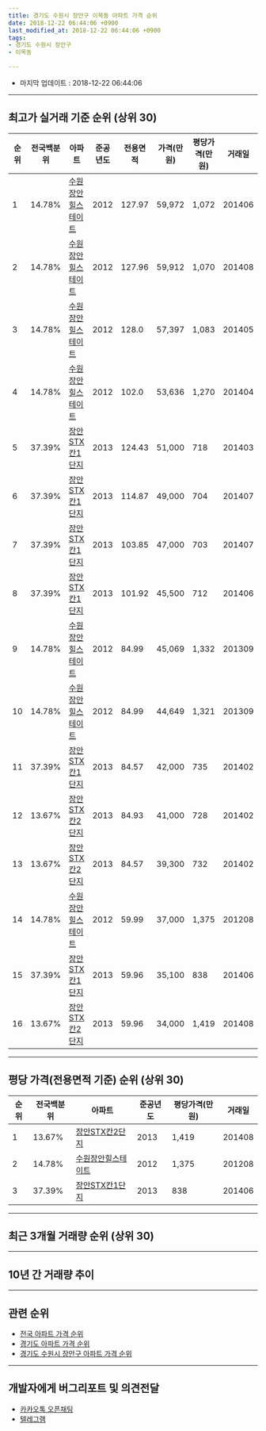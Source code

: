 ```yaml
---
title: 경기도 수원시 장안구 이목동 아파트 가격 순위
date: 2018-12-22 06:44:06 +0900
last_modified_at: 2018-12-22 06:44:06 +0900
tags:
- 경기도 수원시 장안구
- 이목동

---
```


* 마지막 업데이트 : 2018-12-22 06:44:06

---

## 최고가 실거래 기준 순위 (상위 30)


|순위|전국백분위|아파트|준공년도|전용면적|가격(만원)|평당가격(만원)|거래일|
|---|---|---|---|---|---|---|---|
|1|14.78%|[수원장안힐스테이트](https://search.naver.com/search.naver?query=%EA%B2%BD%EA%B8%B0%EB%8F%84+%EC%88%98%EC%9B%90%EC%8B%9C+%EC%9E%A5%EC%95%88%EA%B5%AC+%EC%9D%B4%EB%AA%A9%EB%8F%99+%EC%88%98%EC%9B%90%EC%9E%A5%EC%95%88%ED%9E%90%EC%8A%A4%ED%85%8C%EC%9D%B4%ED%8A%B8)|2012|127.97|59,972|1,072|201406|
|2|14.78%|[수원장안힐스테이트](https://search.naver.com/search.naver?query=%EA%B2%BD%EA%B8%B0%EB%8F%84+%EC%88%98%EC%9B%90%EC%8B%9C+%EC%9E%A5%EC%95%88%EA%B5%AC+%EC%9D%B4%EB%AA%A9%EB%8F%99+%EC%88%98%EC%9B%90%EC%9E%A5%EC%95%88%ED%9E%90%EC%8A%A4%ED%85%8C%EC%9D%B4%ED%8A%B8)|2012|127.96|59,912|1,070|201408|
|3|14.78%|[수원장안힐스테이트](https://search.naver.com/search.naver?query=%EA%B2%BD%EA%B8%B0%EB%8F%84+%EC%88%98%EC%9B%90%EC%8B%9C+%EC%9E%A5%EC%95%88%EA%B5%AC+%EC%9D%B4%EB%AA%A9%EB%8F%99+%EC%88%98%EC%9B%90%EC%9E%A5%EC%95%88%ED%9E%90%EC%8A%A4%ED%85%8C%EC%9D%B4%ED%8A%B8)|2012|128.0|57,397|1,083|201405|
|4|14.78%|[수원장안힐스테이트](https://search.naver.com/search.naver?query=%EA%B2%BD%EA%B8%B0%EB%8F%84+%EC%88%98%EC%9B%90%EC%8B%9C+%EC%9E%A5%EC%95%88%EA%B5%AC+%EC%9D%B4%EB%AA%A9%EB%8F%99+%EC%88%98%EC%9B%90%EC%9E%A5%EC%95%88%ED%9E%90%EC%8A%A4%ED%85%8C%EC%9D%B4%ED%8A%B8)|2012|102.0|53,636|1,270|201404|
|5|37.39%|[장안STX칸1단지](https://search.naver.com/search.naver?query=%EA%B2%BD%EA%B8%B0%EB%8F%84+%EC%88%98%EC%9B%90%EC%8B%9C+%EC%9E%A5%EC%95%88%EA%B5%AC+%EC%9D%B4%EB%AA%A9%EB%8F%99+%EC%9E%A5%EC%95%88STX%EC%B9%B81%EB%8B%A8%EC%A7%80)|2013|124.43|51,000|718|201403|
|6|37.39%|[장안STX칸1단지](https://search.naver.com/search.naver?query=%EA%B2%BD%EA%B8%B0%EB%8F%84+%EC%88%98%EC%9B%90%EC%8B%9C+%EC%9E%A5%EC%95%88%EA%B5%AC+%EC%9D%B4%EB%AA%A9%EB%8F%99+%EC%9E%A5%EC%95%88STX%EC%B9%B81%EB%8B%A8%EC%A7%80)|2013|114.87|49,000|704|201407|
|7|37.39%|[장안STX칸1단지](https://search.naver.com/search.naver?query=%EA%B2%BD%EA%B8%B0%EB%8F%84+%EC%88%98%EC%9B%90%EC%8B%9C+%EC%9E%A5%EC%95%88%EA%B5%AC+%EC%9D%B4%EB%AA%A9%EB%8F%99+%EC%9E%A5%EC%95%88STX%EC%B9%B81%EB%8B%A8%EC%A7%80)|2013|103.85|47,000|703|201407|
|8|37.39%|[장안STX칸1단지](https://search.naver.com/search.naver?query=%EA%B2%BD%EA%B8%B0%EB%8F%84+%EC%88%98%EC%9B%90%EC%8B%9C+%EC%9E%A5%EC%95%88%EA%B5%AC+%EC%9D%B4%EB%AA%A9%EB%8F%99+%EC%9E%A5%EC%95%88STX%EC%B9%B81%EB%8B%A8%EC%A7%80)|2013|101.92|45,500|712|201406|
|9|14.78%|[수원장안힐스테이트](https://search.naver.com/search.naver?query=%EA%B2%BD%EA%B8%B0%EB%8F%84+%EC%88%98%EC%9B%90%EC%8B%9C+%EC%9E%A5%EC%95%88%EA%B5%AC+%EC%9D%B4%EB%AA%A9%EB%8F%99+%EC%88%98%EC%9B%90%EC%9E%A5%EC%95%88%ED%9E%90%EC%8A%A4%ED%85%8C%EC%9D%B4%ED%8A%B8)|2012|84.99|45,069|1,332|201309|
|10|14.78%|[수원장안힐스테이트](https://search.naver.com/search.naver?query=%EA%B2%BD%EA%B8%B0%EB%8F%84+%EC%88%98%EC%9B%90%EC%8B%9C+%EC%9E%A5%EC%95%88%EA%B5%AC+%EC%9D%B4%EB%AA%A9%EB%8F%99+%EC%88%98%EC%9B%90%EC%9E%A5%EC%95%88%ED%9E%90%EC%8A%A4%ED%85%8C%EC%9D%B4%ED%8A%B8)|2012|84.99|44,649|1,321|201309|
|11|37.39%|[장안STX칸1단지](https://search.naver.com/search.naver?query=%EA%B2%BD%EA%B8%B0%EB%8F%84+%EC%88%98%EC%9B%90%EC%8B%9C+%EC%9E%A5%EC%95%88%EA%B5%AC+%EC%9D%B4%EB%AA%A9%EB%8F%99+%EC%9E%A5%EC%95%88STX%EC%B9%B81%EB%8B%A8%EC%A7%80)|2013|84.57|42,000|735|201402|
|12|13.67%|[장안STX칸2단지](https://search.naver.com/search.naver?query=%EA%B2%BD%EA%B8%B0%EB%8F%84+%EC%88%98%EC%9B%90%EC%8B%9C+%EC%9E%A5%EC%95%88%EA%B5%AC+%EC%9D%B4%EB%AA%A9%EB%8F%99+%EC%9E%A5%EC%95%88STX%EC%B9%B82%EB%8B%A8%EC%A7%80)|2013|84.93|41,000|728|201402|
|13|13.67%|[장안STX칸2단지](https://search.naver.com/search.naver?query=%EA%B2%BD%EA%B8%B0%EB%8F%84+%EC%88%98%EC%9B%90%EC%8B%9C+%EC%9E%A5%EC%95%88%EA%B5%AC+%EC%9D%B4%EB%AA%A9%EB%8F%99+%EC%9E%A5%EC%95%88STX%EC%B9%B82%EB%8B%A8%EC%A7%80)|2013|84.57|39,300|732|201402|
|14|14.78%|[수원장안힐스테이트](https://search.naver.com/search.naver?query=%EA%B2%BD%EA%B8%B0%EB%8F%84+%EC%88%98%EC%9B%90%EC%8B%9C+%EC%9E%A5%EC%95%88%EA%B5%AC+%EC%9D%B4%EB%AA%A9%EB%8F%99+%EC%88%98%EC%9B%90%EC%9E%A5%EC%95%88%ED%9E%90%EC%8A%A4%ED%85%8C%EC%9D%B4%ED%8A%B8)|2012|59.99|37,000|1,375|201208|
|15|37.39%|[장안STX칸1단지](https://search.naver.com/search.naver?query=%EA%B2%BD%EA%B8%B0%EB%8F%84+%EC%88%98%EC%9B%90%EC%8B%9C+%EC%9E%A5%EC%95%88%EA%B5%AC+%EC%9D%B4%EB%AA%A9%EB%8F%99+%EC%9E%A5%EC%95%88STX%EC%B9%B81%EB%8B%A8%EC%A7%80)|2013|59.96|35,100|838|201406|
|16|13.67%|[장안STX칸2단지](https://search.naver.com/search.naver?query=%EA%B2%BD%EA%B8%B0%EB%8F%84+%EC%88%98%EC%9B%90%EC%8B%9C+%EC%9E%A5%EC%95%88%EA%B5%AC+%EC%9D%B4%EB%AA%A9%EB%8F%99+%EC%9E%A5%EC%95%88STX%EC%B9%B82%EB%8B%A8%EC%A7%80)|2013|59.96|34,000|1,419|201408|


---

## 평당 가격(전용면적 기준) 순위 (상위 30)


|순위|전국백분위|아파트|준공년도|평당가격(만원)|거래일|
|---|---|---|---|---|---|
|1|13.67%|[장안STX칸2단지](https://search.naver.com/search.naver?query=%EA%B2%BD%EA%B8%B0%EB%8F%84+%EC%88%98%EC%9B%90%EC%8B%9C+%EC%9E%A5%EC%95%88%EA%B5%AC+%EC%9D%B4%EB%AA%A9%EB%8F%99+%EC%9E%A5%EC%95%88STX%EC%B9%B82%EB%8B%A8%EC%A7%80)|2013|1,419|201408|
|2|14.78%|[수원장안힐스테이트](https://search.naver.com/search.naver?query=%EA%B2%BD%EA%B8%B0%EB%8F%84+%EC%88%98%EC%9B%90%EC%8B%9C+%EC%9E%A5%EC%95%88%EA%B5%AC+%EC%9D%B4%EB%AA%A9%EB%8F%99+%EC%88%98%EC%9B%90%EC%9E%A5%EC%95%88%ED%9E%90%EC%8A%A4%ED%85%8C%EC%9D%B4%ED%8A%B8)|2012|1,375|201208|
|3|37.39%|[장안STX칸1단지](https://search.naver.com/search.naver?query=%EA%B2%BD%EA%B8%B0%EB%8F%84+%EC%88%98%EC%9B%90%EC%8B%9C+%EC%9E%A5%EC%95%88%EA%B5%AC+%EC%9D%B4%EB%AA%A9%EB%8F%99+%EC%9E%A5%EC%95%88STX%EC%B9%B81%EB%8B%A8%EC%A7%80)|2013|838|201406|


---

## 최근 3개월 거래량 순위 (상위 30)


<div style="width:100%;">
    <canvas id="deal_count_ranking" height="250"></canvas>
</div>


<script>
new Chart(document.getElementById("deal_count_ranking"), {
    type: 'horizontalBar',
    data: {
        labels: ['장안STX칸1단지', '수원장안힐스테이트', '장안STX칸2단지'],
        datasets: [{
            label: '실거래 수',
            data: [46, 22, 17],
            borderColor: "rgba(255, 0, 128, 1)",
            backgroundColor: "rgba(255, 0, 128, 0.5)",
            fill: false,
        }]
    },
    options: {
        responsive: true,
        title: {
            display: true,
            text: '최근 3개월 거래량 순위'
        },
        tooltips: {
            mode: 'index',
            intersect: false,
            callbacks: {
                title: function(tooltipItems, data) {
                    return "실거래 수:";
                },
                label: function(tooltipItem, data) {
                    return data.labels[tooltipItem.index] + ": " + tooltipItem.xLabel;
                }
            }
        },
        hover: {
            mode: 'nearest',
            intersect: true
        },
        scales: {
            xAxes: [{
                display: true,
                scaleLabel: {
                    display: true,
                    labelString: '실거래 수'
                },
                ticks: {
                    suggestedMin: 0,
                }
            }],
            yAxes: [{
                display: true,
                ticks: {
                    autoSkip: false,
                    callback: function(value, index, values) {
                        if (value.length > 15)
                            return value.substr(0, 13) + "...";
                        else
                            return value;
                    }
                },
                scaleLabel: {
                    display: false,
                }
            }]
        }
    }
});

</script>


---

## 10년 간 거래량 추이


<div style="width:100%;">
    <canvas id="deal_progress" height="250"></canvas>
</div>

<script>
new Chart(document.getElementById("deal_progress"), {
    type: 'line',
    data: {
        labels: ['200812','200901','200902','200903','200904','200905','200906','200907','200908','200909','200910','200911','200912','201001','201002','201003','201004','201005','201006','201007','201008','201009','201010','201011','201012','201101','201102','201103','201104','201105','201106','201107','201108','201109','201110','201111','201112','201201','201202','201203','201204','201205','201206','201207','201208','201209','201210','201211','201212','201301','201302','201303','201304','201305','201306','201307','201308','201309','201310','201311','201312','201401','201402','201403','201404','201405','201406','201407','201408','201409','201410','201411','201412','201501','201502','201503','201504','201505','201506','201507','201508','201509','201510','201511','201512','201601','201602','201603','201604','201605','201606','201607','201608','201609','201610','201611','201612','201701','201702','201703','201704','201705','201706','201707','201708','201709','201710','201711','201712','201801','201802','201803','201804','201805','201806','201807','201808','201809','201810','201811','201812'],
        datasets: [{
            label: '실거래 수',
            pointRadius: 1,
            data: [0, 0, 0, 0, 0, 0, 0, 0, 0, 0, 0, 0, 0, 0, 0, 0, 0, 0, 0, 0, 0, 0, 0, 0, 0, 0, 0, 0, 0, 0, 0, 0, 0, 0, 0, 0, 0, 0, 0, 0, 0, 1, 0, 1, 1, 0, 16, 11, 10, 3, 4, 3, 1, 3, 14, 10, 16, 24, 21, 11, 8, 71, 58, 85, 189, 109, 83, 43, 42, 21, 21, 17, 3, 14, 11, 22, 12, 10, 5, 7, 7, 8, 19, 14, 2, 3, 5, 8, 9, 15, 7, 14, 7, 16, 9, 7, 6, 3, 3, 6, 5, 10, 5, 6, 4, 8, 5, 11, 5, 7, 9, 13, 8, 8, 14, 11, 20, 38, 55, 26, 4],
            borderColor: "rgba(255, 201, 14, 1)",
            backgroundColor: "rgba(255, 201, 14, 0.5)",
            fill: true,
        }]
    },
    options: {
        responsive: true,
        title: {
            display: true,
            text: '10년간 거래량 추이'
        },
        tooltips: {
            mode: 'index',
            intersect: false,
        },
        hover: {
            mode: 'nearest',
            intersect: true
        },
        scales: {
            xAxes: [{
                display: true,
                scaleLabel: {
                    display: true,
                    labelString: '년/월'
                }
            }],
            yAxes: [{
                display: true,
                ticks: {
                    suggestedMin: 0,
                },
                scaleLabel: {
                    display: true,
                    labelString: '실거래 수'
                }
            }]
        }
    }
});

</script>


---

## 관련 순위

- [전국 아파트 가격 순위](https://inasie.github.io/apt-ranking/전국)
- [경기도 아파트 가격 순위](https://inasie.github.io/apt-ranking/경기도)
- [경기도 수원시 장안구 아파트 가격 순위](https://inasie.github.io/apt-ranking/경기도-수원시-장안구)


---

## 개발자에게 버그리포트 및 의견전달

- [카카오톡 오픈채팅](https://open.kakao.com/o/gLJUAP4)
- [텔레그램](https://t.me/inasie)

